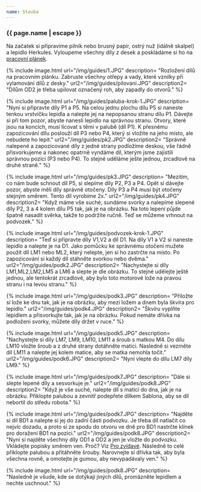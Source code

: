 ```yaml
---
name: Stavba
---
```

### {{ page.name | escape }}

Na začatek si připravíme pilník nebo brusný papír, ostrý nuž (idálně skalpel) a lepidlo Herkules. Vyloupeme všechny díly z desek a poskládáme si ho na 
[pracovní plánek](https://github.com/RoboticsBrno/pracovni_planek/tree/a10813ee59aff0e1a680b373e9a2622ac3895de0).

{% include image.html 
    url="/img/guides/1.JPG" 
    description=
        "Rozložení dílů na pracovním plánku. Zabruste všechny otřepy a vady, které vznilky při vylamování dílů z desky." 
    url2="/img/guides/pilovani.JPG" 
    description2=
        "Dílům OD2 je třeba upilovat označený roh, aby zapadly do otvorů."
%}

{% include image.html 
    url="/img/guides/paluba-krok-1.JPG" 
    description=
        "Nyní si připravte díly P1 a P5. Na celou jednu plochu dílu P5 si naneste tenkou vrstvičku lepidla a nalepte jej na nepopsanou stranu dílu P1. Dávejte si při tom pozor, abyste nanesli lepidlo na správnou stranu. Otvory, které jsou na koncích, musí lícovat s těmi v palubě (díl P1). K přesnému zapozicování dílu poslouží díl P3 nebo P4, který si vložíte na jeho místo, ale nebudete ho lepit."
    url2="/img/guides/pk2.JPG" 
    description2=
        "Správně nalepené a zapozicované díly z jedné strany podložíme deskou, vše řádně přisvorkujeme a nakonec opatrně vyndáme díl, kterým jsme zajistili správnou pozici (P3 nebo P4). To stejné uděláme ješte jednou, zrcadlově na druhé straně."
%}

{% include image.html 
    url="/img/guides/pk3.JPG" 
    description=
        "Mezitím, co nám bude schnout díl P5, si slepíme díly P2, P3 a P4. Opět si dávejte pozor, abyste měli díly správně otočeny. Díly P3 a P4 musí být otočeny stejným směrem. Tento díl vyrobíme 2x."
    url2="/img/guides/pk4.JPG" 
    description2=
        "Když máme vše suché, sundáme svorky a nalepíme slepené díly P2, 3 a 4 kolem dílu P5 tak, jak je na obrázku. Na toto lepení půjde špatně nasadit svěrka, takže to podržíte ručně. Teď se můžeme vrhnout na podvozek."
%}

{% include image.html 
    url="/img/guides/podvozek-krok-1.JPG" 
    description=
        "Teď si připravte díly V1,V2 a díl D1. Na díly V1 a V2 si naneste lepidlo a nalepte je na D1. Jako pomůcku ke správnému otočení mužete použít díl LM1 nebo ML2, který nelepte, jen si ho zastrčte na místo. Po zapozicování si každý díl stáhněte svorkou nebo dvěma."
    url2="/img/guides/podk2.JPG" 
    description2=
        "Nachystejte si díly LM1,ML2,LM2,LM5 a LM6 a slepte je dle obrázku. To stejné udělejte ještě jednou, ale tentokrát zrcadlově, aby bylo toto motorové lože na pravou stranu i na levou stranu."
%}

{% include image.html 
    url="/img/guides/podk3.JPG" 
    description=
        "Přiložte si lože ke dnu tak, jak je na obrázku, aby mezi ložem a dnem byla škvíra pro lepidlo."
    url2="/img/guides/podk4.JPG" 
    description2=
        "Škvíru vyplňte lepidlem a přisvorkujte tak, jak je na obrázku. Pokud nemáte dřívka na podložení svorky, můžete díly držet v ruce."
%}

{% include image.html 
    url="/img/guides/podk5.JPG" 
    description=
        "Nachystejte si díly LM7, LM9, LM10, LM11 a šroub s matkou M4. Do dílu LM10 vložte šroub a z druhé strany dotáhněte matici. Nasledně si vezměte díl LM11 a nalepte jej kolem matice, aby se matka nemohla točit."
    url2="/img/guides/podk6.JPG" 
    description2=
        "Nyní vlepte do dílu LM7 díly LM9."
%}

{% include image.html 
    url="/img/guides/podk7.JPG" 
    description=
        "Dále si slepte lepené díly a sesvorkuje je."
    url2="/img/guides/podk8.JPG" 
    description2=
        "Když je vše suché, nalepte díl s maticí do dna, jak je na obrázku. Přiklopte palubou a zevnitř podepřete dílkem Sablona, aby se díl nebortil do středu robota."
%}

{% include image.html 
    url="/img/guides/podk7.JPG" 
    description=
        "Najděte si díl BD1 a nalepte si jej do zadní části podvozku. Je třeba díl natlačit co nejvíc dozadu, a proto si ze spodu do otvoru ve dně pro BD1 nastrčte klínek pro doražení BD1 na pozici."
    url2="/img/guides/podk8.JPG" 
    description2=
        "Nyní si najděte všechny díly OD1 a OD2 a jen je vložte do podvozku. Vkládejte popisky směrem ven. Proč? Viz 
        [Pro zvídavé](https://github.com/RoboticsBrno/pracovni_planek/tree/a10813ee59aff0e1a680b373e9a2622ac3895de0). Následně to celé přiklopte palubou a přitáhněte šrouby. Narovnejte si dřívka tak, aby byla všechna rovně, a omotejte je gumou, aby nevypadávaly ven."
%}

{% include image.html 
    url="/img/guides/podk8.JPG" 
    description=
        "Nasledně je všude, kde se dotýkají jiných dílů, promázněte lepidlem a nechte uschnout."
%}